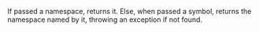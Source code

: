 If passed a namespace, returns it. Else, when passed a symbol,
  returns the namespace named by it, throwing an exception if not
  found.